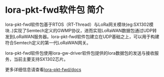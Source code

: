 # lora-pkt-fwd软件包 简介
lora-pkt-fwd软件包基于RTOS（RT-Thread）与LoRa网关模块(eg:SX1302模块..)实现了Semtech定义的GWMP协议，进而实现LoRaWAN数据包通过UDP转发到LoRaWAN服务器。lora-pkt-fwd软件包建立在UDP基础之上，可以用于构建符合Semtech定义的第一代LoRaWAN网关。

lora-pkt-fwd软件包使用lora-gw-driver软件包提供的lora数据包的发送与接收服务，当前主要支持SX1302芯片。

更多详细信息请查看[lora-pkt-fwd/docs](https://github.com/Forest-Rain/lora-pkt-fwd/tree/master/docs)

